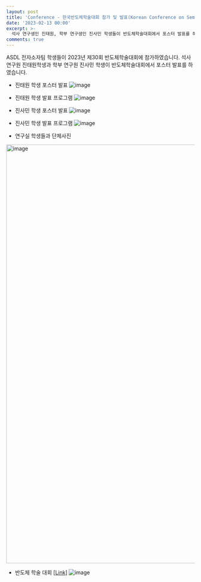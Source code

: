 ```yaml
---
layout: post
title: 'Conference - 한국반도체학술대회 참가 및 발표(Korean Conference on Semiconductors 2023)'
date: '2023-02-13 00:00'
excerpt: >-
  석사 연구생인 진태원, 학부 연구생인 진사민 학생들이 반도체학술대회에서 포스터 발표를 하였습니다. 
comments: true
---
```


ASDL 전자소자팀 학생들이 2023년 제30회 반도체학술대회에 참가하였습니다. 
석사 연구원 진태원학생과 학부 연구원 진사민 학생이 반도체학술대회에서 포스터 발표를 하였습니다. 

- 진태원 학생 포스터 발표
![image](https://user-images.githubusercontent.com/80964488/219523908-603d873b-ec65-487f-9de0-514277399d18.png)


- 진태원 학생 발표 프로그램
![image](https://user-images.githubusercontent.com/80964488/219523331-ff3b7ef1-fecb-4134-8d55-d40e88822d9b.png)


- 진사민 학생 포스터 발표
![image](https://user-images.githubusercontent.com/80964488/219523837-29227a64-0e44-45ad-b9c4-3e3e1a40decf.png)


- 진사민 학생 발표 프로그램
![image](https://user-images.githubusercontent.com/80964488/219523421-05477ff8-8c19-44b4-8412-fc38feabcc46.png)


- 연구실 학생들과 단체사진
<img width="1120" alt="image" src="https://user-images.githubusercontent.com/32427749/219937068-292e7352-94b8-4813-a6b6-60a9c73f4bf5.png">


- 반도체 학술 대회 [[Link]](http://kcs.cosar.or.kr/2023/index.jsp)
![image](https://user-images.githubusercontent.com/80964488/219523483-c2b6c765-6020-4221-b420-f5460c98f866.png)


